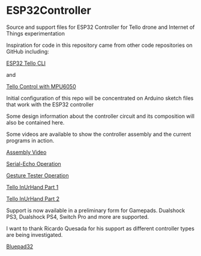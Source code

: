 # ESP32Controller
Source and support files for ESP32 Controller for Tello drone and Internet of Things experimentation

Inspiration for code in this repository came from other code repositories on GitHub including:

[ESP32 Tello CLI](https://github.com/touchgadget/ESPTelloCLI)

and

[Tello Control with MPU6050](https://github.com/mohammadreza-sharifi/Control-DJI-Tello-with-Arduino-and-MPU-6050)

Initial configuration of this repo will be concentrated on Arduino sketch files that work with the ESP32 controller

Some design information about the controller circuit and its composition will also be contained here.

Some videos are available to show the controller assembly and the current programs in action.

[Assembly Video](https://www.youtube.com/watch?v=qEGggKpwHoo)

[Serial-Echo Operation](https://www.youtube.com/watch?v=myja146RO-E)

[Gesture Tester Operation](https://www.youtube.com/watch?v=loTJ5D5xJxg)

[Tello InUrHand Part 1](https://www.youtube.com/watch?v=db--013AkHY)

[Tello InUrHand Part 2](https://www.youtube.com/watch?v=0AQCgW6ffgo)

Support is now available in a preliminary form for Gamepads. Dualshock PS3, Dualshock PS4, Switch Pro and more are supported.

I want to thank Ricardo Quesada for his support as different controller types are being investigated.

[Bluepad32](https://gitlab.com/ricardoquesada/bluepad32)